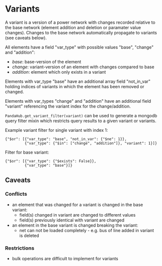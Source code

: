 # Variants

A variant is a version of a power network with changes recorded relative to the base network (element addition and
deletion or paramater value changes). Changes to the base network automatically propagate to variants (see caveats below).

All elements have a field "var_type" with possible values "base", "change" and "addition":

* *base*: base-version of the element
* *change*: variant-version of an element with changes compared to base
* *addition*: element which only exists in a variant

Elements with var_type "base" have an additional array field "not_in_var" holding indices of
variants in which the element has been removed or changed.

Elements with var_types "change" and "addition" have an additional field "variant" referencing the variant index for the change/addition.

`PandaHub.get_variant_filter(variant)` can be used to generate a mongodb query filter mixin which restricts query results to a given variant or variants.

Example variant filter for single variant with index 1:

    {"$or": [{"var_type": "base", "not_in_var": {"$ne": 1}},
             {"var_type": {"$in": ["change", "addition"]}, "variant": 1}]}

Filter for base variant:

    {"$or": [{"var_type": {"$exists": False}},
             {"var_type": "base"}]}

## Caveats

### Conflicts

* an element that was changed for a variant is changed in the base variant:
    * field(s) changed in variant are changed to different values
    * field(s) previously identical with variant are changed
* an element in the base variant is changed breaking the variant:
    * net can not be loaded completely - e.g. bus of line added in variant is deleted

### Restrictions
* bulk operations are difficult to implement for variants
